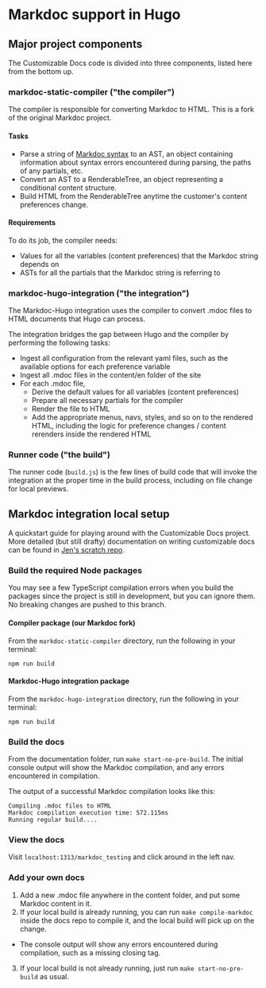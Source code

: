 # Markdoc support in Hugo

## Major project components

The Customizable Docs code is divided into three components, listed here from the bottom up.

### markdoc-static-compiler ("the compiler")

The compiler is responsible for converting Markdoc to HTML. This is a fork of the original Markdoc project.

#### Tasks

- Parse a string of [Markdoc syntax][2] to an AST, an object containing information about syntax errors encountered during parsing, the paths of any partials, etc.
- Convert an AST to a RenderableTree, an object representing a conditional content structure. 
- Build HTML from the RenderableTree anytime the customer's content preferences change.

#### Requirements

To do its job, the compiler needs:

- Values for all the variables (content preferences) that the Markdoc string depends on
- ASTs for all the partials that the Markdoc string is referring to

### markdoc-hugo-integration ("the integration")

The Markdoc-Hugo integration uses the compiler to convert .mdoc files to HTML documents that Hugo can process.

The integration bridges the gap between Hugo and the compiler by performing the following tasks:

- Ingest all configuration from the relevant yaml files, such as the available options for each preference variable
- Ingest all .mdoc files in the content/en folder of the site
- For each .mdoc file,
    - Derive the default values for all variables (content preferences)
    - Prepare all necessary partials for the compiler
    - Render the file to HTML
    - Add the appropriate menus, navs, styles, and so on to the rendered HTML, including the logic for preference changes / content rerenders inside the rendered HTML

### Runner code ("the build")

The runner code (`build.js`) is the few lines of build code that will invoke the integration at the proper time in the build process, including on file change for local previews.

## Markdoc integration local setup

A quickstart guide for playing around with the Customizable Docs project. More detailed (but still drafty) documentation on writing customizable docs can be found in [Jen's scratch repo][1].

### Build the required Node packages

You may see a few TypeScript compilation errors when you build the packages since the project is still in development, but you can ignore them. No breaking changes are pushed to this branch.

#### Compiler package (our Markdoc fork)

From the `markdoc-static-compiler` directory, run the following in your terminal:

```shell
npm run build
```

#### Markdoc-Hugo integration package

From the `markdoc-hugo-integration` directory, run the following in your terminal:

```shell
npm run build
```

### Build the docs

From the documentation folder, run `make start-no-pre-build`. The initial console output will show the Markdoc compilation, and any errors encountered in compilation.

The output of a successful Markdoc compilation looks like this:

```plaintext
Compiling .mdoc files to HTML
Markdoc compilation execution time: 572.115ms
Running regular build....
```

### View the docs

Visit `localhost:1313/markdoc_testing` and click around in the left nav.

### Add your own docs

1. Add a new .mdoc file anywhere in the content folder, and put some Markdoc content in it.
2. If your local build is already running, you can run `make compile-markdoc` inside the docs repo to compile it, and the local build will pick up on the change. 
  - The console output will show any errors encountered during compilation, such as a missing closing tag.
3. If your local build is not already running, just run `make start-no-pre-build` as usual.

[1]: https://github.com/DataDog/jen.gilbert/tree/main/customizable-docs-guide
[2]: https://markdoc.dev/docs/syntax
